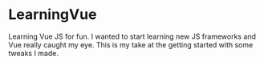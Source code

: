 # LearningVue
Learning Vue JS for fun. I wanted to start learning new JS frameworks and Vue really caught my eye. This is my take at the getting started with some tweaks I made.
